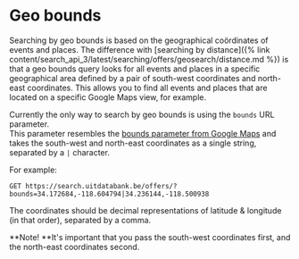 ---
---

# Geo bounds

Searching by geo bounds is based on the geographical coördinates of events and places. The difference with [searching by distance]({% link content/search_api_3/latest/searching/offers/geosearch/distance.md %}) is that a geo bounds query looks for all events and places in a specific geographical area defined by a pair of south-west coordinates and north-east coordinates. This allows you to find all events and places that are located on a specific Google Maps view, for example.

Currently the only way to search by geo bounds is using the `bounds` URL parameter.  
This parameter resembles the [bounds parameter from Google Maps](https://developers.google.com/maps/documentation/geocoding/intro#Viewports) and takes the south-west and north-east coordinates as a single string, separated by a `|` character.

For example:

```
GET https://search.uitdatabank.be/offers/?bounds=34.172684,-118.604794|34.236144,-118.500938
```

The coordinates should be decimal representations of latitude & longitude \(in that order\), separated by a comma.

**Note! **It's important that you pass the south-west coordinates first, and the north-east coordinates second.
